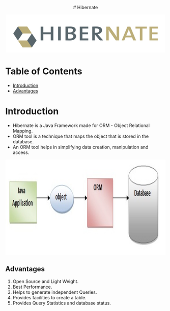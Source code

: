 <p align="center">
# Hibernate
</p>

<p align="center">
  <img width="500" height="120" src="Images/Hibernate.png">
</p>


Table of Contents
=================

   * [Introduction](#Introduction)
   * [Advantages](#Advantages)
   
Introduction
============
- Hibernate is a Java Framework made for ORM - Object Relational Mapping.
- ORM tool is a technique that maps the object that is stored in the database.
- An ORM tool helps in simplifying data creation, manipulation and access.

<p align="center"><img width="800" height="300" src="Images/ORM_tool_architecture.jpg"></p>

Advantages
------------
1. Open Source and Light Weight.
2. Best Performance.
3. Helps to generate independent Queries.
4. Provides facilities to create a table.
5. Provides Query Statistics and database status.
